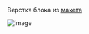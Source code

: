 Верстка блока из [макета](<https://www.figma.com/file/2l9xIGWY9TUIuHWYUaBqEE/LineArt-(Copy)?node-id=0%3A1&mode=dev>)

![image](https://github.com/EvgeniaLeleo/dusty_hw_1-5-1-1/assets/88904845/66994166-daf2-4523-b25e-6f72a38b5b1e)
